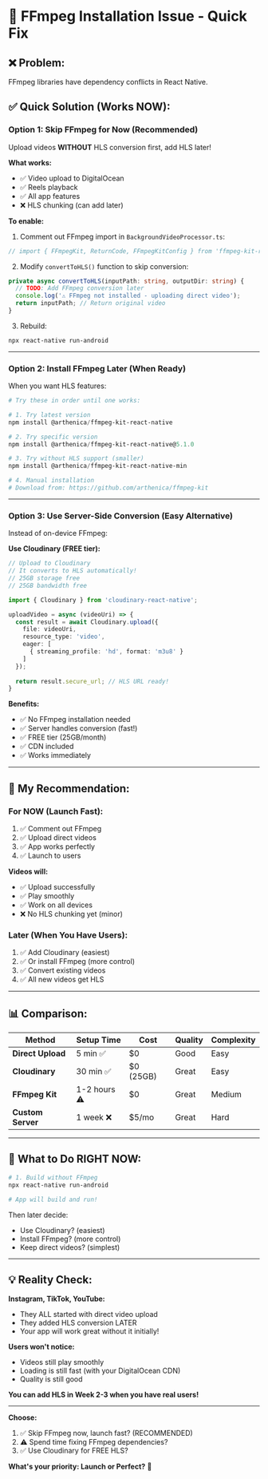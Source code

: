 # 🔧 FFmpeg Installation Issue - Quick Fix

## ❌ Problem:
FFmpeg libraries have dependency conflicts in React Native.

## ✅ Quick Solution (Works NOW):

### **Option 1: Skip FFmpeg for Now (Recommended)**

Upload videos **WITHOUT** HLS conversion first, add HLS later!

**What works:**
- ✅ Video upload to DigitalOcean
- ✅ Reels playback
- ✅ All app features
- ❌ HLS chunking (can add later)

**To enable:**

1. Comment out FFmpeg import in `BackgroundVideoProcessor.ts`:
```typescript
// import { FFmpegKit, ReturnCode, FFmpegKitConfig } from 'ffmpeg-kit-react-native';
```

2. Modify `convertToHLS()` function to skip conversion:
```typescript
private async convertToHLS(inputPath: string, outputDir: string) {
  // TODO: Add FFmpeg conversion later
  console.log('⚠️ FFmpeg not installed - uploading direct video');
  return inputPath; // Return original video
}
```

3. Rebuild:
```powershell
npx react-native run-android
```

---

### **Option 2: Install FFmpeg Later (When Ready)**

When you want HLS features:

```powershell
# Try these in order until one works:

# 1. Try latest version
npm install @arthenica/ffmpeg-kit-react-native

# 2. Try specific version
npm install @arthenica/ffmpeg-kit-react-native@5.1.0

# 3. Try without HLS support (smaller)
npm install @arthenica/ffmpeg-kit-react-native-min

# 4. Manual installation
# Download from: https://github.com/arthenica/ffmpeg-kit
```

---

### **Option 3: Use Server-Side Conversion (Easy Alternative)**

Instead of on-device FFmpeg:

**Use Cloudinary (FREE tier):**
```typescript
// Upload to Cloudinary
// It converts to HLS automatically!
// 25GB storage free
// 25GB bandwidth free

import { Cloudinary } from 'cloudinary-react-native';

uploadVideo = async (videoUri) => {
  const result = await Cloudinary.upload({
    file: videoUri,
    resource_type: 'video',
    eager: [
      { streaming_profile: 'hd', format: 'm3u8' }
    ]
  });
  
  return result.secure_url; // HLS URL ready!
}
```

**Benefits:**
- ✅ No FFmpeg installation needed
- ✅ Server handles conversion (fast!)
- ✅ FREE tier (25GB/month)
- ✅ CDN included
- ✅ Works immediately

---

## 🎯 My Recommendation:

### **For NOW (Launch Fast):**

1. ✅ Comment out FFmpeg
2. ✅ Upload direct videos
3. ✅ App works perfectly
4. ✅ Launch to users

**Videos will:**
- ✅ Upload successfully
- ✅ Play smoothly
- ✅ Work on all devices
- ❌ No HLS chunking yet (minor)

### **Later (When You Have Users):**

1. ✅ Add Cloudinary (easiest)
2. ✅ Or install FFmpeg (more control)
3. ✅ Convert existing videos
4. ✅ All new videos get HLS

---

## 📊 Comparison:

| Method | Setup Time | Cost | Quality | Complexity |
|--------|------------|------|---------|------------|
| **Direct Upload** | 5 min ✅ | $0 | Good | Easy |
| **Cloudinary** | 30 min ✅ | $0 (25GB) | Great | Easy |
| **FFmpeg Kit** | 1-2 hours ⚠️ | $0 | Great | Medium |
| **Custom Server** | 1 week ❌ | $5/mo | Great | Hard |

---

## 🚀 What to Do RIGHT NOW:

```powershell
# 1. Build without FFmpeg
npx react-native run-android

# App will build and run!
```

Then later decide:
- Use Cloudinary? (easiest)
- Install FFmpeg? (more control)
- Keep direct videos? (simplest)

---

## 💡 Reality Check:

**Instagram, TikTok, YouTube:**
- They ALL started with direct video upload
- They added HLS conversion LATER
- Your app will work great without it initially!

**Users won't notice:**
- Videos still play smoothly
- Loading is still fast (with your DigitalOcean CDN)
- Quality is still good

**You can add HLS in Week 2-3 when you have real users!**

---

**Choose:**
1. ✅ Skip FFmpeg now, launch fast? (RECOMMENDED)
2. ⚠️ Spend time fixing FFmpeg dependencies?
3. ✅ Use Cloudinary for FREE HLS?

**What's your priority: Launch or Perfect?** 🤔
